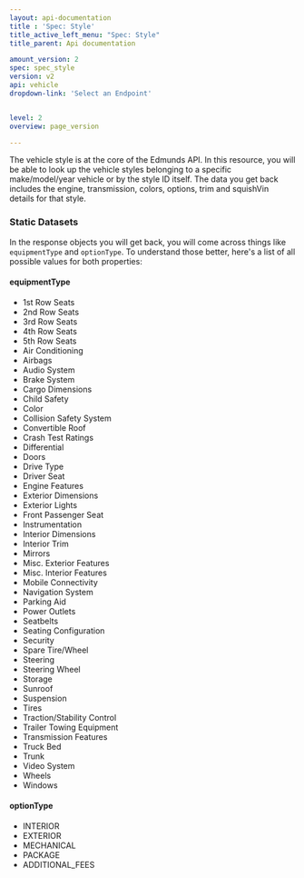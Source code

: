 ```yaml
---
layout: api-documentation
title : 'Spec: Style'
title_active_left_menu: "Spec: Style"
title_parent: Api documentation

amount_version: 2
spec: spec_style
version: v2
api: vehicle
dropdown-link: 'Select an Endpoint'


level: 2
overview: page_version

---
```


The vehicle style is at the core of the Edmunds API. In this resource, you will be able to look up the vehicle styles belonging to a specific make/model/year vehicle or by the style ID itself. The data you get back includes the engine, transmission, colors, options, trim and squishVin details for that style.

### Static Datasets

In the response objects you will get back, you will come across things like <code>equipmentType</code> and <code>optionType</code>. To understand those better, here's a list of all possible values for both properties:

#### equipmentType

* 1st Row Seats
* 2nd Row Seats
* 3rd Row Seats
* 4th Row Seats
* 5th Row Seats
* Air Conditioning
* Airbags
* Audio System
* Brake System
* Cargo Dimensions
* Child Safety
* Color
* Collision Safety System
* Convertible Roof
* Crash Test Ratings
* Differential
* Doors
* Drive Type
* Driver Seat
* Engine Features
* Exterior Dimensions
* Exterior Lights
* Front Passenger Seat
* Instrumentation
* Interior Dimensions
* Interior Trim
* Mirrors
* Misc. Exterior Features
* Misc. Interior Features
* Mobile Connectivity
* Navigation System
* Parking Aid
* Power Outlets
* Seatbelts
* Seating Configuration
* Security
* Spare Tire/Wheel
* Steering
* Steering Wheel
* Storage
* Sunroof
* Suspension
* Tires
* Traction/Stability Control
* Trailer Towing Equipment
* Transmission Features
* Truck Bed
* Trunk
* Video System
* Wheels
* Windows

#### optionType

* INTERIOR
* EXTERIOR
* MECHANICAL
* PACKAGE
* ADDITIONAL_FEES